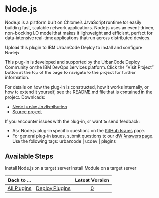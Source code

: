 
Node.js
=======

Node.js is a platform built on Chrome’s JavaScript runtime for easily building fast, scalable network applications. Node.js uses an event-driven, non-blocking I/O model that makes it lightweight and efficient, perfect for data-intensive real-time applications that run across distributed devices.

Upload this plugin to IBM UrbanCode Deploy to install and configure Nodejs.

This plug-in is developed and supported by the UrbanCode Deploy Community on the IBM DevOps Services platform. Click the “Visit Project” button at the top of the page to navigate to the project for further information.

For details on how the plug-in is constructed, how it works internally, or how to extend it yourself, see the README.md file that is contained in the project. Downloads:

* [Node.js plug-in distribution](https://github.com/UrbanCode/Node.js-UCD/releases)
* [Source project](https://github.com/UrbanCode/Node.js-UCD)

If you encounter issues with the plug-in, or want to send feedback:

* Ask Node.js plug-in specific questions on the [GitHub Issues](https://github.com/UrbanCode/Node.js-UCD/issues) page.
* For general plug-in issues, submit questions to our [dW Answers page](https://developer.ibm.com/answers/smart-spaces/23/urbancode.html). Use the following tags: urbancode | ucdev | plugins


Available Steps
---------------

Install Node.js on a target server Install Module on a target server



|Back to ...||Latest Version|
| :---: | :---: | :---: |
|[All Plugins](../../index.md)|[Deploy Plugins](../README.md)|[0]()|

